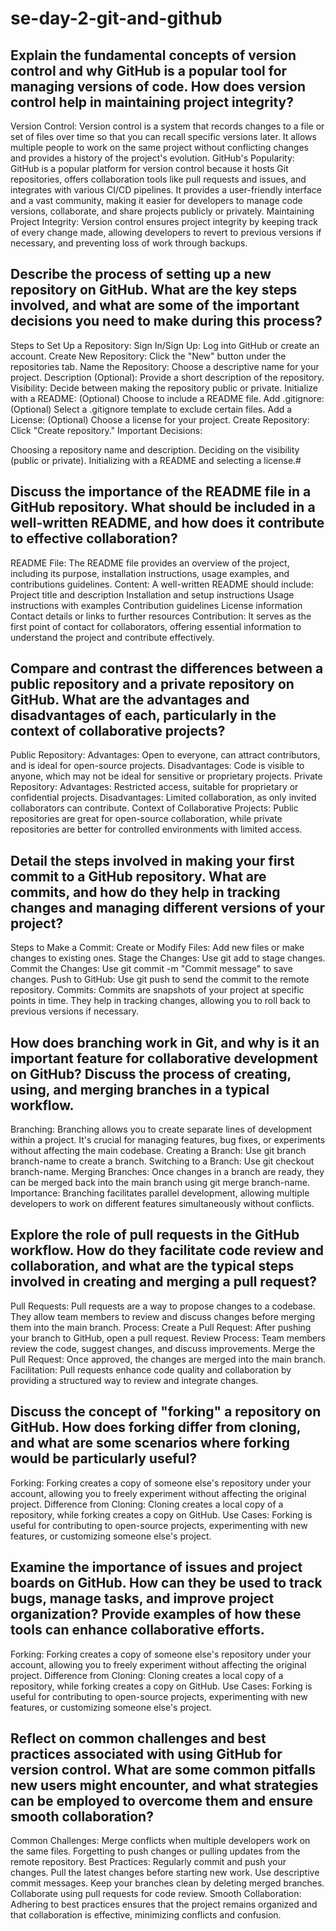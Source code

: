 # se-day-2-git-and-github
## Explain the fundamental concepts of version control and why GitHub is a popular tool for managing versions of code. How does version control help in maintaining project integrity?
Version Control: Version control is a system that records changes to a file or set of files over time so that you can recall specific versions later. It allows multiple people to work on the same project without conflicting changes and provides a history of the project's evolution.
GitHub's Popularity: GitHub is a popular platform for version control because it hosts Git repositories, offers collaboration tools like pull requests and issues, and integrates with various CI/CD pipelines. It provides a user-friendly interface and a vast community, making it easier for developers to manage code versions, collaborate, and share projects publicly or privately.
Maintaining Project Integrity: Version control ensures project integrity by keeping track of every change made, allowing developers to revert to previous versions if necessary, and preventing loss of work through backups.
## Describe the process of setting up a new repository on GitHub. What are the key steps involved, and what are some of the important decisions you need to make during this process?
Steps to Set Up a Repository:
Sign In/Sign Up: Log into GitHub or create an account.
Create New Repository: Click the "New" button under the repositories tab.
Name the Repository: Choose a descriptive name for your project.
Description (Optional): Provide a short description of the repository.
Visibility: Decide between making the repository public or private.
Initialize with a README: (Optional) Choose to include a README file.
Add .gitignore: (Optional) Select a .gitignore template to exclude certain files.
Add a License: (Optional) Choose a license for your project.
Create Repository: Click "Create repository."
Important Decisions:

Choosing a repository name and description.
Deciding on the visibility (public or private).
Initializing with a README and selecting a license.#

## Discuss the importance of the README file in a GitHub repository. What should be included in a well-written README, and how does it contribute to effective collaboration?
README File: The README file provides an overview of the project, including its purpose, installation instructions, usage examples, and contributions guidelines.
Content: A well-written README should include:
Project title and description
Installation and setup instructions
Usage instructions with examples
Contribution guidelines
License information
Contact details or links to further resources
Contribution: It serves as the first point of contact for collaborators, offering essential information to understand the project and contribute effectively.

## Compare and contrast the differences between a public repository and a private repository on GitHub. What are the advantages and disadvantages of each, particularly in the context of collaborative projects?
Public Repository:
Advantages: Open to everyone, can attract contributors, and is ideal for open-source projects.
Disadvantages: Code is visible to anyone, which may not be ideal for sensitive or proprietary projects.
Private Repository:
Advantages: Restricted access, suitable for proprietary or confidential projects.
Disadvantages: Limited collaboration, as only invited collaborators can contribute.
Context of Collaborative Projects: Public repositories are great for open-source collaboration, while private repositories are better for controlled environments with limited access.

## Detail the steps involved in making your first commit to a GitHub repository. What are commits, and how do they help in tracking changes and managing different versions of your project?
Steps to Make a Commit:
Create or Modify Files: Add new files or make changes to existing ones.
Stage the Changes: Use git add to stage changes.
Commit the Changes: Use git commit -m "Commit message" to save changes.
Push to GitHub: Use git push to send the commit to the remote repository.
Commits: Commits are snapshots of your project at specific points in time. They help in tracking changes, allowing you to roll back to previous versions if necessary.

## How does branching work in Git, and why is it an important feature for collaborative development on GitHub? Discuss the process of creating, using, and merging branches in a typical workflow.
Branching: Branching allows you to create separate lines of development within a project. It's crucial for managing features, bug fixes, or experiments without affecting the main codebase.
Creating a Branch: Use git branch branch-name to create a branch.
Switching to a Branch: Use git checkout branch-name.
Merging Branches: Once changes in a branch are ready, they can be merged back into the main branch using git merge branch-name.
Importance: Branching facilitates parallel development, allowing multiple developers to work on different features simultaneously without conflicts.

## Explore the role of pull requests in the GitHub workflow. How do they facilitate code review and collaboration, and what are the typical steps involved in creating and merging a pull request?
Pull Requests: Pull requests are a way to propose changes to a codebase. They allow team members to review and discuss changes before merging them into the main branch.
Process:
Create a Pull Request: After pushing your branch to GitHub, open a pull request.
Review Process: Team members review the code, suggest changes, and discuss improvements.
Merge the Pull Request: Once approved, the changes are merged into the main branch.
Facilitation: Pull requests enhance code quality and collaboration by providing a structured way to review and integrate changes.

## Discuss the concept of "forking" a repository on GitHub. How does forking differ from cloning, and what are some scenarios where forking would be particularly useful?
Forking: Forking creates a copy of someone else's repository under your account, allowing you to freely experiment without affecting the original project.
Difference from Cloning: Cloning creates a local copy of a repository, while forking creates a copy on GitHub.
Use Cases: Forking is useful for contributing to open-source projects, experimenting with new features, or customizing someone else's project.

## Examine the importance of issues and project boards on GitHub. How can they be used to track bugs, manage tasks, and improve project organization? Provide examples of how these tools can enhance collaborative efforts.
Forking: Forking creates a copy of someone else's repository under your account, allowing you to freely experiment without affecting the original project.
Difference from Cloning: Cloning creates a local copy of a repository, while forking creates a copy on GitHub.
Use Cases: Forking is useful for contributing to open-source projects, experimenting with new features, or customizing someone else's project.

## Reflect on common challenges and best practices associated with using GitHub for version control. What are some common pitfalls new users might encounter, and what strategies can be employed to overcome them and ensure smooth collaboration?
Common Challenges:
Merge conflicts when multiple developers work on the same files.
Forgetting to push changes or pulling updates from the remote repository.
Best Practices:
Regularly commit and push your changes.
Pull the latest changes before starting new work.
Use descriptive commit messages.
Keep your branches clean by deleting merged branches.
Collaborate using pull requests for code review.
Smooth Collaboration: Adhering to best practices ensures that the project remains organized and that collaboration is effective, minimizing conflicts and confusion.
